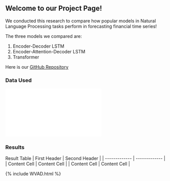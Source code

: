 ## Welcome to our Project Page!

We conducted this research to compare how popular models in Natural Language Processing tasks perform in forecasting financial time series! 

The three models we compared are:

1. Encoder-Decoder LSTM
2. Encoder-Attention-Decoder LSTM
3. Transformer

Here is our [GitHub Repository](https://github.com/yaogood/stock-price-prediction)

### Data Used

![Input Variables](WVAD.html)

### Results

Result Table
| First Header  | Second Header |
| ------------- | ------------- |
| Content Cell  | Content Cell  |
| Content Cell  | Content Cell  |



{% include WVAD.html %}
